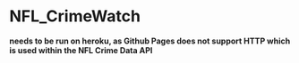 # NFL_CrimeWatch

**needs to be run on heroku, as Github Pages does not support HTTP which is used within the NFL Crime Data API**